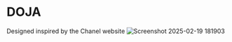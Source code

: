 # DOJA
Designed inspired by the Chanel website
![Screenshot 2025-02-19 181903](https://github.com/user-attachments/assets/4641ee2a-61d4-429b-a78d-9015a2687fb4)



